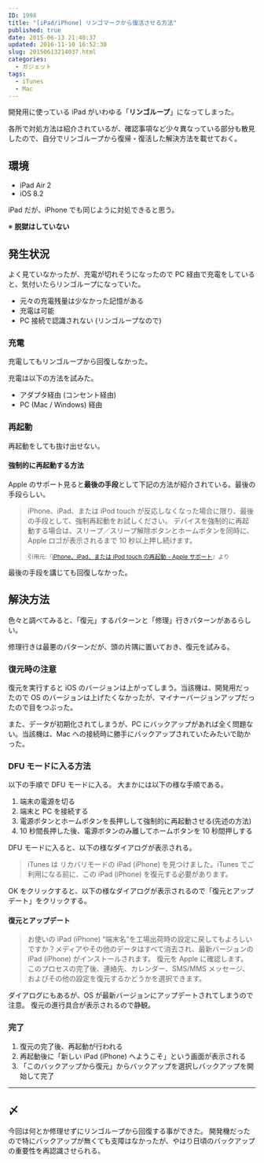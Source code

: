 ```yaml
---
ID: 1998
title: "[iPad/iPhone] リンゴマークから復活させる方法"
published: true
date: 2015-06-13 21:40:37
updated: 2016-11-10 16:52:30
slug: 20150613214037.html
categories:
  - ガジェット
tags:
  - iTunes
  - Mac
---
```


開発用に使っている iPad がいわゆる「<strong>リンゴループ</strong>」になってしまった。

各所で対処方法は紹介されているが、確認事項など少々異なっている部分も散見したので、自分でリンゴループから復帰・復活した解決方法を載せておく。

<!--more-->

## 環境

- iPad Air 2
- iOS 8.2

iPad だが、iPhone でも同じように対処できると思う。

※ **脱獄はしていない**

## 発生状況

よく見ていなかったが、充電が切れそうになったので PC 経由で充電をしていると、気付いたらリンゴループになっていた。

- 元々の充電残量は少なかった記憶がある
- 充電は可能
- PC 接続で認識されない (リンゴループなので)

### 充電

充電してもリンゴループから回復しなかった。

充電は以下の方法を試みた。

- アダプタ経由 (コンセント経由)
- PC (Mac / Windows) 経由

### 再起動

再起動をしても抜け出せない。

#### 強制的に再起動する方法

Apple のサポート見ると**最後の手段**として下記の方法が紹介されている。最後の手段らしい。

> iPhone、iPad、または iPod touch が反応しなくなった場合に限り、最後の手段として、強制再起動をお試しください。 デバイスを強制的に再起動する場合は、スリープ／スリープ解除ボタンとホームボタンを同時に、Apple ロゴが表示されるまで 10 秒以上押し続けます。
>
> <small>引用元:『<a href="https://support.apple.com/ja-jp/HT201559" target="_blank">iPhone、iPad、または iPod touch の再起動 - Apple サポート</a>』より</small>

最後の手段を講じても回復しなかった。

## 解決方法

色々と調べてみると、「復元」するパターンと「修理」行きパターンがあるらしい。

修理行きは最悪のパターンだが、頭の片隅に置いておき、復元を試みる。

### 復元時の注意

復元を実行すると iOS のバージョンは上がってしまう。当該機は、開発用だったので OS のバージョンは上げたくなかったが、マイナーバージョンアップだったので目をつぶった。

また、データが初期化されてしまうが、PC にバックアップがあれば全く問題ない。当該機は、Mac への接続時に勝手にバックアップされていたみたいで助かった。

### DFU モードに入る方法

以下の手順で DFU モードに入る。
大まかには以下の様な手順である。

1. 端末の電源を切る
1. 端末と PC を接続する
1. 電源ボタンとホームボタンを長押しして強制的に再起動させる(先述の方法)
1. 10 秒間長押した後、電源ボタンのみ離してホームボタンを 10 秒間押しする

DFU モードに入ると、以下の様なダイアログが表示される。

> iTunes は リカバリモードの iPad (iPhone) を見つけました。iTunes でご利用になる前に、この iPad (iPhone) を復元する必要があります。

OK をクリックすると、以下の様なダイアログが表示されるので「復元とアップデート」をクリックする。

#### 復元とアップデート

> お使いの iPad (iPhone) “端末名”を工場出荷時の設定に戻してもよろしいですか？メディアやその他のデータはすべて消去され、最新バージョンの iPad (iPhone) がインストールされます。
> 復元を Apple に確認します。　このプロセスの完了後、連絡先、カレンダー、SMS/MMS メッセージ、およびその他の設定を復元するかどうかを選択できます。

ダイアログにもあるが、OS が最新バージョンにアップデートされてしまうので注意。
復元の進行具合が表示されるので静観。

### 完了

1. 復元の完了後、再起動が行われる
1. 再起動後に「新しい iPad (iPhone) へようこそ」という画面が表示される
1. 「このバックアップから復元」からバックアップを選択しバックアップを開始して完了

---

## 〆

今回は何とか修理せずにリンゴループから回復する事ができた。
開発機だったので特にバックアップが無くても支障はなかったが、やはり日頃のバックアップの重要性を再認識させられる。
